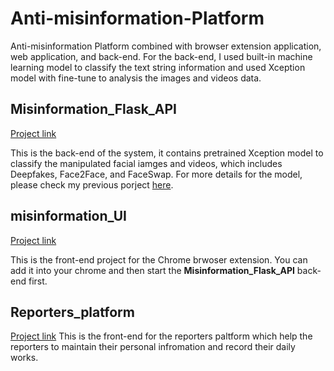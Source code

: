 # Anti-misinformation-Platform
Anti-misinformation Platform combined with browser extension application, web application, and back-end. For the back-end,  I used built-in machine learning model to classify the text string information and used Xception model with fine-tune to analysis the images and videos data. 

## Misinformation_Flask_API
[Project link](https://github.com/YunfanXu/Misinformation_Flask_API)

This is the back-end of the system, it contains pretrained Xception model to classify the manipulated facial iamges and videos, which includes Deepfakes, Face2Face, and FaceSwap. For more details for the model, please check my previous porject [here](https://github.com/YunfanXu/Detection-of-Manipulated-Facial-Video).

## misinformation_UI
[Project link](https://github.com/YunfanXu/misinformation_slayer)

This is the front-end project for the Chrome brwoser extension. You can add it into your chrome and then start the **Misinformation_Flask_API** back-end first.

## Reporters_platform
[Project link](https://github.com/YunfanXu/Reporters_platform)
This is the front-end for the reporters paltform which help the reporters to maintain their personal infromation and record their daily works.